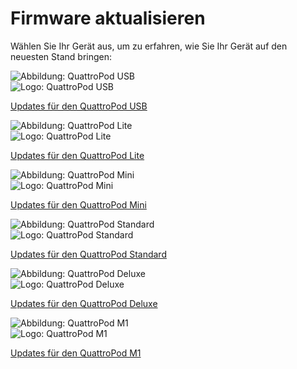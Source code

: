 # Firmware aktualisieren

Wählen Sie Ihr Gerät aus, um zu erfahren, wie Sie Ihr Gerät auf den neuesten Stand bringen:

<div class="md-showcase">
	<img src="/assets/img/quattropod.usb.png" alt="Abbildung: QuattroPod USB"></a>
	<div>
		<img src="/assets/img/quattropod-usb.black.logo.png" alt="Logo: QuattroPod USB">
		<p><a href="/usb/firmware-upgrade">Updates für den QuattroPod USB</a></p>
	</div>
</div>
<div class="md-showcase">
	<img src="/assets/img/quattropod.lite.png" alt="Abbildung: QuattroPod Lite"></a>
	<div>
		<img src="/assets/img/quattropod-lite.black.logo.png" alt="Logo: QuattroPod Lite">
		<p><a href="/lite/firmware-upgrade">Updates für den QuattroPod Lite</a></p>
	</div>
</div>
<div class="md-showcase">
	<img src="/assets/img/quattropod.mini.png" alt="Abbildung: QuattroPod Mini">
	<div>
		<img src="/assets/img/quattropod-mini.black.logo.png" alt="Logo: QuattroPod Mini">
		<p><a href="/mini/firmware-upgrade">Updates für den QuattroPod Mini</a></p>
	</div>
</div>
<div class="md-showcase">
	<img src="/assets/img/quattropod.standard.png" alt="Abbildung: QuattroPod Standard">
	<div>
		<img src="/assets/img/quattropod-standard.black.logo.png" alt="Logo: QuattroPod Standard">
		<p><a href="/standard/firmware-upgrade">Updates für den QuattroPod Standard</a></p>
	</div>
</div>
<div class="md-showcase">
	<img src="/assets/img/quattropod.deluxe.png" alt="Abbildung: QuattroPod Deluxe">
	<div>
		<img src="/assets/img/quattropod-deluxe.black.logo.png" alt="Logo: QuattroPod Deluxe">
		<p><a href="/deluxe/firmware-upgrade">Updates für den QuattroPod Deluxe</a></p>
	</div>
</div>
<div class="md-showcase">
	<img src="/assets/img/quattropod.m1.png" alt="Abbildung: QuattroPod M1">
	<div>
		<img src="/assets/img/quattropod-m1.black.logo.png" alt="Logo: QuattroPod M1">
		<p><a href="/m1/firmware-upgrade">Updates für den QuattroPod M1</a></p>
	</div>
</div>